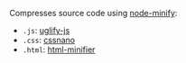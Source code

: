 Compresses source code using [node-minify](https://github.com/srod/node-minify):

- `.js`: [uglify-js](https://node-minify.2clics.net/compressors/uglify-js.html)
- `.css`: [cssnano](https://node-minify.2clics.net/compressors/cssnano.html)
- `.html`: [html-minifier](https://node-minify.2clics.net/compressors/html-minifier.html)
